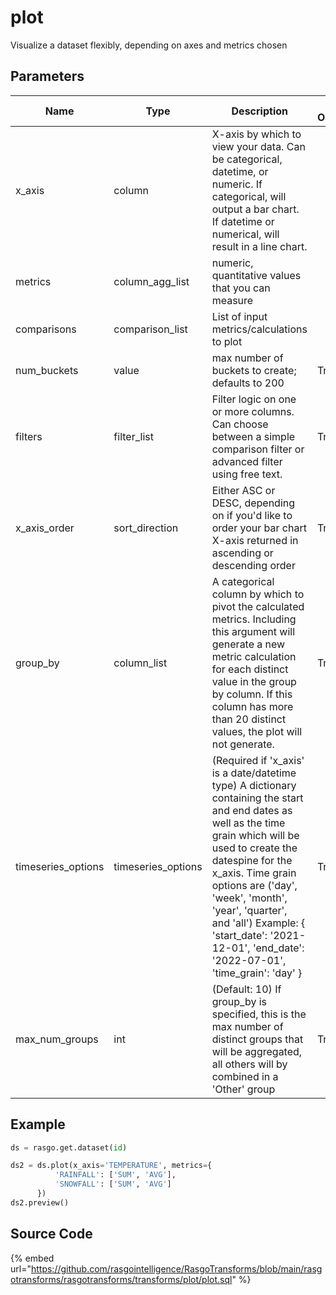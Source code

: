 

# plot

Visualize a dataset flexibly, depending on axes and metrics chosen

## Parameters

|        Name        |        Type        |                                                                                                                                                                           Description                                                                                                                                                                           | Is Optional |
| ------------------ | ------------------ | --------------------------------------------------------------------------------------------------------------------------------------------------------------------------------------------------------------------------------------------------------------------------------------------------------------------------------------------------------------- | ----------- |
| x_axis             | column             | X-axis by which to view your data. Can be categorical, datetime, or numeric. If categorical, will output a bar chart. If datetime or numerical, will result in a line chart.                                                                                                                                                                                    |             |
| metrics            | column_agg_list    | numeric, quantitative values that you can measure                                                                                                                                                                                                                                                                                                               |             |
| comparisons        | comparison_list    | List of input metrics/calculations to plot                                                                                                                                                                                                                                                                                                                      |             |
| num_buckets        | value              | max number of buckets to create; defaults to 200                                                                                                                                                                                                                                                                                                                | True        |
| filters            | filter_list        | Filter logic on one or more columns. Can choose between a simple comparison filter or advanced filter using free text.                                                                                                                                                                                                                                          | True        |
| x_axis_order       | sort_direction     | Either ASC or DESC, depending on if you'd like to order your bar chart X-axis returned in ascending or descending order                                                                                                                                                                                                                                         | True        |
| group_by           | column_list        | A categorical column by which to pivot the calculated metrics. Including this argument will generate a new metric calculation for each distinct value in the group by column. If this column has more than 20 distinct values, the plot will not generate.                                                                                                      | True        |
| timeseries_options | timeseries_options | (Required if 'x_axis' is a date/datetime type) A dictionary containing the start and end dates as well as the time grain which will be used to create the datespine for the x_axis. Time grain options are ('day', 'week', 'month', 'year', 'quarter', and 'all') Example: {   'start_date': '2021-12-01',   'end_date': '2022-07-01',   'time_grain': 'day' }  | True        |
| max_num_groups     | int                | (Default: 10) If group_by is specified, this is the max number of distinct groups that will be aggregated, all others will by combined in a 'Other' group                                                                                                                                                                                                       | True        |


## Example

```python
ds = rasgo.get.dataset(id)

ds2 = ds.plot(x_axis='TEMPERATURE', metrics={
          'RAINFALL': ['SUM', 'AVG'],
          'SNOWFALL': ['SUM', 'AVG']
      })
ds2.preview()
```

## Source Code

{% embed url="https://github.com/rasgointelligence/RasgoTransforms/blob/main/rasgotransforms/rasgotransforms/transforms/plot/plot.sql" %}

